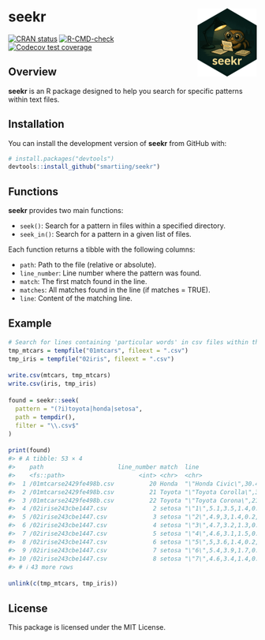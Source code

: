 
<!-- README.md is generated from README.Rmd. Please edit that file -->

# seekr <a href="https://smartiing.github.io/seekr/"><img src="man/figures/logo.png" align="right" height="138" alt="seekr website" /></a>

<!-- badges: start -->

[![CRAN
status](https://www.r-pkg.org/badges/version/seekr)](https://CRAN.R-project.org/package=seekr)
[![R-CMD-check](https://github.com/smartiing/seekr/actions/workflows/R-CMD-check.yaml/badge.svg)](https://github.com/smartiing/seekr/actions/workflows/R-CMD-check.yaml)
[![Codecov test
coverage](https://codecov.io/gh/smartiing/seekr/graph/badge.svg)](https://app.codecov.io/gh/smartiing/seekr)
<!-- badges: end -->

## Overview

**seekr** is an R package designed to help you search for specific
patterns within text files.

## Installation

You can install the development version of **seekr** from GitHub with:

``` r
# install.packages("devtools")
devtools::install_github("smartiing/seekr")
```

## Functions

**seekr** provides two main functions:

- `seek()`: Search for a pattern in files within a specified directory.
- `seek_in()`: Search for a pattern in a given list of files.

Each function returns a tibble with the following columns:

- `path`: Path to the file (relative or absolute).
- `line_number`: Line number where the pattern was found.
- `match`: The first match found in the line.
- `matches`: All matches found in the line (if matches = TRUE).
- `line`: Content of the matching line.

## Example

``` r
# Search for lines containing 'particular words' in csv files within the specified folder
tmp_mtcars = tempfile("01mtcars", fileext = ".csv")
tmp_iris = tempfile("02iris", fileext = ".csv")

write.csv(mtcars, tmp_mtcars)
write.csv(iris, tmp_iris)

found = seekr::seek(
  pattern = "(?i)toyota|honda|setosa", 
  path = tempdir(), 
  filter = "\\.csv$"
)
  
print(found)
#> # A tibble: 53 × 4
#>    path                     line_number match  line                             
#>    <fs::path>                     <int> <chr>  <chr>                            
#>  1 /01mtcarse2429fe498b.csv          20 Honda  "\"Honda Civic\",30.4,4,75.7,52,…
#>  2 /01mtcarse2429fe498b.csv          21 Toyota "\"Toyota Corolla\",33.9,4,71.1,…
#>  3 /01mtcarse2429fe498b.csv          22 Toyota "\"Toyota Corona\",21.5,4,120.1,…
#>  4 /02irise243cbe1447.csv             2 setosa "\"1\",5.1,3.5,1.4,0.2,\"setosa\…
#>  5 /02irise243cbe1447.csv             3 setosa "\"2\",4.9,3,1.4,0.2,\"setosa\"" 
#>  6 /02irise243cbe1447.csv             4 setosa "\"3\",4.7,3.2,1.3,0.2,\"setosa\…
#>  7 /02irise243cbe1447.csv             5 setosa "\"4\",4.6,3.1,1.5,0.2,\"setosa\…
#>  8 /02irise243cbe1447.csv             6 setosa "\"5\",5,3.6,1.4,0.2,\"setosa\"" 
#>  9 /02irise243cbe1447.csv             7 setosa "\"6\",5.4,3.9,1.7,0.4,\"setosa\…
#> 10 /02irise243cbe1447.csv             8 setosa "\"7\",4.6,3.4,1.4,0.3,\"setosa\…
#> # ℹ 43 more rows
  
unlink(c(tmp_mtcars, tmp_iris))
```

## License

This package is licensed under the MIT License.
